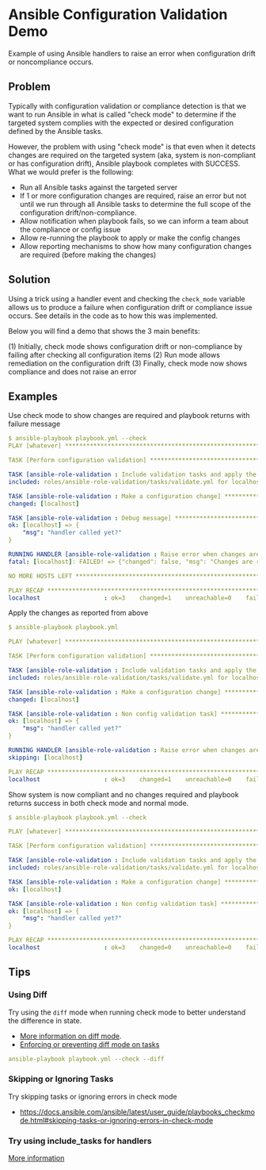 # Ansible Configuration Validation Demo

Example of using Ansible handlers to raise an error when configuration drift or noncompliance occurs.

## Problem

Typically with configuration validation or compliance detection is that we want to run Ansible in what is called "check mode" to determine if the targeted system complies with the expected or desired configuration defined by the Ansible tasks.

However, the problem with using "check mode" is that even when it detects changes are required on the targeted system (aka, system is non-compliant or has configuration drift), Ansible playbook completes with SUCCESS. What we would prefer is the following:

- Run all Ansible tasks against the targeted server
- If 1 or more configuration changes are required, raise an error but not until we run through all Ansible tasks to determine the full scope of the configuration drift/non-compliance.
- Allow notification when playbook fails, so we can inform a team about the compliance or config issue
- Allow re-running the playbook to apply or make the config changes
- Allow reporting mechanisms to show how many configuration changes are required (before making the changes)

## Solution

Using a trick using a handler event and checking the `check_mode` variable allows us to produce a failure when configuration drift or compliance issue occurs. See details in the code as to how this was implemented.

Below you will find a demo that shows the 3 main benefits: 

(1) Initially, check mode shows configuration drift or non-compliance by failing after checking all configuration items
(2) Run mode allows remediation on the configuration drift
(3) Finally, check mode now shows compliance and does not raise an error

## Examples

Use check mode to show changes are required and playbook returns with failure message

```yaml
$ ansible-playbook playbook.yml --check
PLAY [whatever] ***********************************************************************************************************************************************************************

TASK [Perform configuration validation] ***********************************************************************************************************************************************

TASK [ansible-role-validation : Include validation tasks and apply the notify keyword] ************************************************************************************************
included: roles/ansible-role-validation/tasks/validate.yml for localhost

TASK [ansible-role-validation : Make a configuration change] **************************************************************************************************************************
changed: [localhost]

TASK [ansible-role-validation : Debug message] ****************************************************************************************************************************************
ok: [localhost] => {
    "msg": "handler called yet?"
}

RUNNING HANDLER [ansible-role-validation : Raise error when changes are required in check mode] ***************************************************************************************
fatal: [localhost]: FAILED! => {"changed": false, "msg": "Changes are required - system is noncompliant"}

NO MORE HOSTS LEFT ********************************************************************************************************************************************************************

PLAY RECAP ****************************************************************************************************************************************************************************
localhost                  : ok=3    changed=1    unreachable=0    failed=1    skipped=0    rescued=0    ignored=0   

```

Apply the changes as reported from above

```yaml
$ ansible-playbook playbook.yml

PLAY [whatever] ***********************************************************************************************************************************************************************

TASK [Perform configuration validation] ***********************************************************************************************************************************************

TASK [ansible-role-validation : Include validation tasks and apply the notify keyword] ************************************************************************************************
included: roles/ansible-role-validation/tasks/validate.yml for localhost

TASK [ansible-role-validation : Make a configuration change] **************************************************************************************************************************
changed: [localhost]

TASK [ansible-role-validation : Non config validation task] ***************************************************************************************************************************
ok: [localhost] => {
    "msg": "handler called yet?"
}

RUNNING HANDLER [ansible-role-validation : Raise error when changes are required in check mode] ***************************************************************************************
skipping: [localhost]

PLAY RECAP ****************************************************************************************************************************************************************************
localhost                  : ok=3    changed=1    unreachable=0    failed=0    skipped=1    rescued=0    ignored=0   

```

Show system is now compliant and no changes required and playbook returns success in both check mode and normal mode.

```yaml
$ ansible-playbook playbook.yml --check

PLAY [whatever] ***********************************************************************************************************************************************************************

TASK [Perform configuration validation] ***********************************************************************************************************************************************

TASK [ansible-role-validation : Include validation tasks and apply the notify keyword] ************************************************************************************************
included: roles/ansible-role-validation/tasks/validate.yml for localhost

TASK [ansible-role-validation : Make a configuration change] **************************************************************************************************************************
ok: [localhost]

TASK [ansible-role-validation : Non config validation task] ***************************************************************************************************************************
ok: [localhost] => {
    "msg": "handler called yet?"
}

PLAY RECAP ****************************************************************************************************************************************************************************
localhost                  : ok=3    changed=0    unreachable=0    failed=0    skipped=0    rescued=0    ignored=0   

```

## Tips

### Using Diff

Try using the `diff` mode when running check mode to better understand the difference in state. 

- [More information on diff mode](https://docs.ansible.com/ansible/latest/user_guide/playbooks_checkmode.html#using-diff-mode).
- [Enforcing or preventing diff mode on tasks](https://docs.ansible.com/ansible/latest/user_guide/playbooks_checkmode.html#enforcing-or-preventing-diff-mode-on-tasks)

```yaml
ansible-playbook playbook.yml --check --diff
```

### Skipping or Ignoring Tasks

Try skipping tasks or ignoring errors in check mode

- https://docs.ansible.com/ansible/latest/user_guide/playbooks_checkmode.html#skipping-tasks-or-ignoring-errors-in-check-mode

### Try using include_tasks for handlers

[More information](https://medium.com/opsops/using-block-for-handlers-in-ansible-a55f45b62a96)
